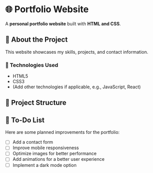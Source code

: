 # 🌐 Portfolio Website  
A **personal portfolio website** built with **HTML and CSS**.  

## 🚀 About the Project  
This website showcases my skills, projects, and contact information.  

### 📌 Technologies Used  
- HTML5  
- CSS3  
- (Add other technologies if applicable, e.g., JavaScript, React)  

## 📂 Project Structure  

## 📌 To-Do List  
Here are some planned improvements for the portfolio:  
- [ ] Add a contact form  
- [ ] Improve mobile responsiveness  
- [ ] Optimize images for better performance  
- [ ] Add animations for a better user experience  
- [ ] Implement a dark mode option  
